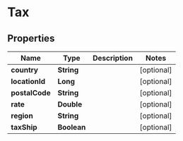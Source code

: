 

# Tax

## Properties

Name | Type | Description | Notes
------------ | ------------- | ------------- | -------------
**country** | **String** |  |  [optional]
**locationId** | **Long** |  |  [optional]
**postalCode** | **String** |  |  [optional]
**rate** | **Double** |  |  [optional]
**region** | **String** |  |  [optional]
**taxShip** | **Boolean** |  |  [optional]



